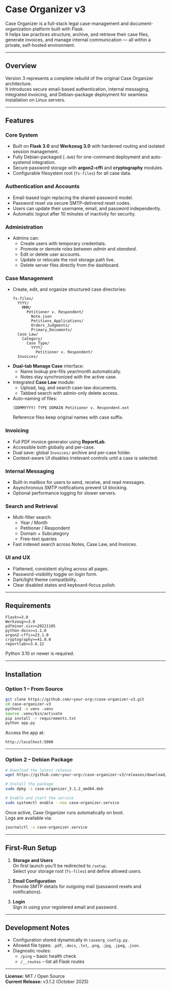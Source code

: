 # Case Organizer v3

Case Organizer is a full-stack legal case-management and document-organization platform built with Flask.  
It helps law practices structure, archive, and retrieve their case files, generate invoices, and manage internal communication — all within a private, self-hosted environment.

---

## Overview

Version 3 represents a complete rebuild of the original Case Organizer architecture.  
It introduces secure email-based authentication, internal messaging, integrated invoicing, and Debian-package deployment for seamless installation on Linux servers.

---

## Features

### Core System
- Built on **Flask 3.0** and **Werkzeug 3.0** with hardened routing and isolated session management.
- Fully Debian-packaged (`.deb`) for one-command deployment and auto-systemd integration.
- Secure password storage with **argon2-cffi** and **cryptography** modules.
- Configurable filesystem root (`fs-files`) for all case data.

### Authentication and Accounts
- Email-based login replacing the shared-password model.  
- Password reset via secure SMTP-delivered reset codes.  
- Users can update their username, email, and password independently.  
- Automatic logout after 10 minutes of inactivity for security.

### Administration
- Admins can:
  - Create users with temporary credentials.  
  - Promote or demote roles between *admin* and *standard*.  
  - Edit or delete user accounts.  
  - Update or relocate the root storage path live.  
  - Delete server files directly from the dashboard.  

### Case Management
- Create, edit, and organize structured case directories:
  ```none
  fs-files/
    YYYY/
      MMM/
        Petitioner v. Respondent/
          Note.json
          Petitions_Applications/
          Orders_Judgments/
          Primary_Documents/
    Case_Law/
      Category/
        Case Type/
          YYYY/
            Petitioner v. Respondent/
    Invoices/
  ```
- **Dual-tab Manage Case** interface:
  - Name lookup pre-fills year/month automatically.
  - Notes stay synchronized with the active case.
- Integrated **Case Law** module:
  - Upload, tag, and search case-law documents.
  - Tabbed search with admin-only delete access.
- Auto-naming of files:
  ```none
  (DDMMYYYY) TYPE DOMAIN Petitioner v. Respondent.ext
  ```
  Reference files keep original names with case suffix.

### Invoicing
- Full PDF invoice generator using **ReportLab**.  
- Accessible both globally and per-case.  
- Dual save: global `Invoices/` archive and per-case folder.  
- Context-aware UI disables irrelevant controls until a case is selected.

### Internal Messaging
- Built-in mailbox for users to send, receive, and read messages.  
- Asynchronous SMTP notifications prevent UI blocking.  
- Optional performance logging for slower servers.

### Search and Retrieval
- Multi-filter search:
  - Year / Month  
  - Petitioner / Respondent  
  - Domain + Subcategory  
  - Free-text queries  
- Fast indexed search across Notes, Case Law, and Invoices.

### UI and UX
- Flattened, consistent styling across all pages.  
- Password-visibility toggle on login form.  
- Dark/light theme compatibility.  
- Clear disabled states and keyboard-focus polish.

---

## Requirements

```text
Flask>=3.0
Werkzeug>=3.0
pdfminer.six>=20221105
python-docx>=1.1.0
argon2-cffi>=23.1.0
cryptography>=41.0.0
reportlab>=3.6.12
```

Python 3.10 or newer is required.

---

## Installation

### Option 1 – From Source

```bash
git clone https://github.com/<your-org>/case-organizer-v3.git
cd case-organizer-v3
python3 -m venv .venv
source .venv/bin/activate
pip install -r requirements.txt
python app.py
```

Access the app at:

```none
http://localhost:5000
```

---

### Option 2 – Debian Package

```bash
# Download the latest release
wget https://github.com/<your-org>/case-organizer-v3/releases/download/v3.1.2/case-organizer_3.1.2_amd64.deb

# Install the package
sudo dpkg -i case-organizer_3.1.2_amd64.deb

# Enable and start the service
sudo systemctl enable --now case-organizer.service
```

Once active, Case Organizer runs automatically on boot.  
Logs are available via:

```bash
journalctl -u case-organizer.service
```

---

## First-Run Setup

1. **Storage and Users**  
   On first launch you’ll be redirected to `/setup`.  
   Select your storage root (`fs-files`) and define allowed users.

2. **Email Configuration**  
   Provide SMTP details for outgoing mail (password resets and notifications).

3. **Login**  
   Sign in using your registered email and password.

---

## Development Notes

- Configuration stored dynamically in `caseorg_config.py`.  
- Allowed file types: `.pdf`, `.docx`, `.txt`, `.png`, `.jpg`, `.jpeg`, `.json`.  
- Diagnostic routes:  
  - `/ping` – basic health check  
  - `/__routes` – list all Flask routes

---

**License:** MIT / Open Source  
**Current Release:** v3.1.2 (October 2025)
